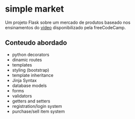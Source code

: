 # simple market

Um projeto Flask sobre um mercado de produtos baseado nos ensinamentos do [vídeo](https://youtu.be/Qr4QMBUPxWo) disponibilizado pela freeCodeCamp.

## Conteudo abordado
- python decorators
- dinamic routes
- templates
- styling (bootstrap)
- template inheritance
- Jinja Syntax
- database models
- forms
- validators
- getters and setters
- registration/login system
- purchase/sell item system